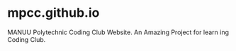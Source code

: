 # mpcc.github.io
MANUU Polytechnic Coding Club Website.
An Amazing Project for learn ing Coding Club.
